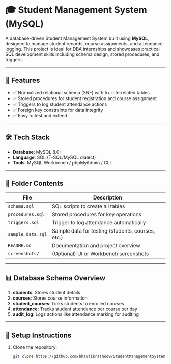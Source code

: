 # 🎓 Student Management System (MySQL)

A database-driven Student Management System built using **MySQL**, designed to manage student records, course assignments, and attendance logging. This project is ideal for DBA internships and showcases practical SQL development skills including schema design, stored procedures, and triggers.

---

## 📌 Features

- ✅ Normalized relational schema (3NF) with 5+ interrelated tables
- ✅ Stored procedures for student registration and course assignment
- ✅ Triggers to log student attendance actions
- ✅ Foreign key constraints for data integrity
- ✅ Easy to test and extend

---

## 🛠️ Tech Stack

- **Database**: MySQL 8.0+
- **Language**: SQL (T-SQL/MySQL dialect)
- **Tools**: MySQL Workbench / phpMyAdmin / CLI

---

## 📁 Folder Contents

| File                | Description                                          |
|---------------------|------------------------------------------------------|
| `schema.sql`        | SQL scripts to create all tables                    |
| `procedures.sql`    | Stored procedures for key operations                |
| `triggers.sql`      | Trigger to log attendance automatically             |
| `sample_data.sql`   | Sample data for testing (students, courses, etc.)   |
| `README.md`         | Documentation and project overview                  |
| `screenshots/`      | (Optional) UI or Workbench screenshots              |

---

## 📊 Database Schema Overview

1. **students**: Stores student details  
2. **courses**: Stores course information  
3. **student_courses**: Links students to enrolled courses  
4. **attendance**: Tracks student attendance per course per day  
5. **audit_log**: Logs actions like attendance marking for auditing

---

## 🚀 Setup Instructions

1. Clone the repository:
   ```bash
   git clone https://github.com/bhautikrathod9/StudentManagementSystem-MySQL.git
